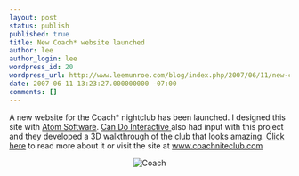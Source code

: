 ```yaml
---
layout: post
status: publish
published: true
title: New Coach* website launched
author: lee
author_login: lee
wordpress_id: 20
wordpress_url: http://www.leemunroe.com/blog/index.php/2007/06/11/new-coach-website-launched/
date: 2007-06-11 13:23:27.000000000 -07:00
comments: []
---
```

A new website for the Coach* nightclub has been launched. I designed this site with <a href="http://www.atomsoftware.com/">Atom Software</a>. <a href="http://www.candointeractive.com/">Can Do Interactive </a> also had input with this project and they developed a 3D walkthrough of the club that looks amazing. <a href="http://www.leemunroe.com/viewproject.asp?projectId=35">Click here</a> to read more about it or visit the site at <a href="http://www.coachniteclub.com/">www.coachniteclub.com</a>
<p align="center"><img src="http://www.leemunroe.com/wp-content/uploads/2007/11/coach.jpg" alt="Coach" /></p>

